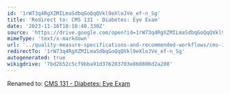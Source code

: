 ```yaml
---
id: '1rW73q4RgXZMILmaSdbqGoQqQVkl9eXloJVe_ef-n_Sg'
title: 'Redirect to: CMS 131 - Diabetes: Eye Exam'
date: '2023-11-16T18:10:40.330Z'
source: 'https://drive.google.com/open?id=1rW73q4RgXZMILmaSdbqGoQqQVkl9eXloJVe_ef-n_Sg'
mimeType: 'text/x-markdown'
url: '../quality-measure-specifications-and-recommended-workflows/cms-131-diabetes-eye-exam.md'
redirectTo: '1rW73q4RgXZMILmaSdbqGoQqQVkl9eXloJVe_ef-n_Sg'
autogenerated: true
wikigdrive: '7bd2b52c5cf9bba91d376203703e860806d2a208'
---
```

Renamed to: [CMS 131 - Diabetes: Eye Exam](../quality-measure-specifications-and-recommended-workflows/cms-131-diabetes-eye-exam.md)
